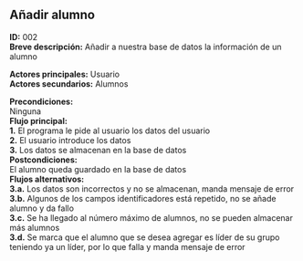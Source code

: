 ## Añadir alumno
**ID:** 002  
**Breve descripción:** Añadir a nuestra base de datos la información de un alumno  

**Actores principales:** Usuario  
**Actores secundarios:** Alumnos

**Precondiciones:**  
Ninguna  
**Flujo principal:**  
**1.** El programa le pide al usuario los datos del usuario  
**2.** El usuario introduce los datos  
**3.** Los datos se almacenan en la base de datos  
**Postcondiciones:**  
El alumno queda guardado en la base de datos  
**Flujos alternativos:**  
**3.a.** Los datos son incorrectos y no se almacenan, manda mensaje de error  
**3.b.** Algunos de los campos identificadores está repetido, no se añade alumno y da fallo  
**3.c.** Se ha llegado al número máximo de alumnos, no se pueden almacenar más alumnos  
**3.d.** Se marca que el alumno que se desea agregar es líder de su grupo teniendo ya un líder, por lo que falla y manda mensaje de error